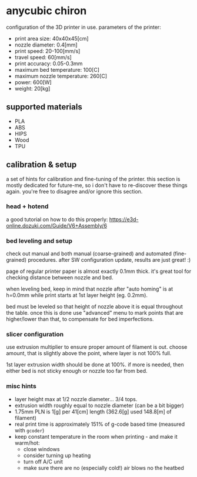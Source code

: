 # anycubic chiron

configuration of the 3D printer in use.
parameters of the printer:

* print area size: 40x40x45[cm]
* nozzle diameter: 0.4[mm]
* print speed: 20-100[mm/s]
* travel speed: 60[mm/s]
* print accuracy: 0.05-0.3mm
* maximum bed temperature: 100[C]
* maximum nozzle temperature: 260[C]
* power: 600[W]
* weight: 20[kg]


## supported materials
* PLA
* ABS
* HIPS
* Wood
* TPU


## calibration & setup
a set of hints for calibration and fine-tuning of the printer.
this section is mostly dedicated for future-me, so i don't have to re-discover these things again.
you're free to disagree and/or ignore this section.


### head + hotend
a good tutorial on how to do this properly:
https://e3d-online.dozuki.com/Guide/V6+Assembly/6


### bed leveling and setup
check out manual and both manual (coarse-grained) and automated (fine-grained) procedures.
after SW configuration update, results are just great! :)

page of regular printer paper is almost exactly 0.1mm thick.
it's great tool for checking distance between nozzle and bed.

when leveling bed, keep in mind that nozzle after "auto homing" is at h=0.0mm
while print starts at 1st layer height (eg. 0.2mm).

bed must be leveled so that height of nozzle above it is equal throughout the table.
once this is done use "advanced" menu to mark points that are higher/lower than that, to compensate for bed imperfections.


### slicer configuration
use extrusion multiplier to ensure proper amount of filament is out.
choose amount, that is slightly above the point, where layer is not 100% full.

1st layer extrusion width should be done at 100%.
if more is needed, then either bed is not sticky enough or nozzle too far from bed.


### misc hints
* layer height max at 1/2 nozzle diameter... 3/4 tops.
* extrusion width roughly equal to nozzle diameter (can be a bit bigger)
* 1.75mm PLN is 1[g] per 41[cm] length (362.6[g] used 148.8[m] of filament)
* real print time is approximately 151% of g-code based time (measured with `gcoder`)
* keep constant temperature in the room when printing - and make it warm/hot:
  * close windows
  * consider turning up heating
  * turn off A/C unit
  * make sure there are no (especially cold!) air blows no the heatbed
